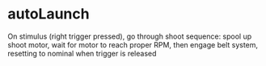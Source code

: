 # autoLaunch
On stimulus (right trigger pressed), go through shoot sequence: spool up shoot motor, wait for motor to reach proper RPM, then engage belt system, resetting to nominal when trigger is released
